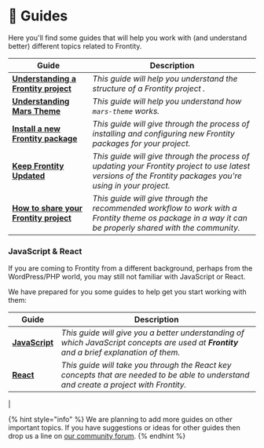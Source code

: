 # 📖 Guides

Here you'll find some guides that will help you work with (and understand better) different topics related to Frontity. 

| Guide | Description |
|---|---|
| **[Understanding a Frontity project](understanding-mars-theme.md)** | *This guide will help you understand the structure of a Frontity project .* |
| **[Understanding Mars Theme](understanding-mars-theme-1.md)** | *This guide will help you understand how `mars-theme` works.*  |
| **[Install a new Frontity package](install-a-new-package.md)** | *This guide will give through the process of installing and configuring new Frontity packages for your project.* |
| **[Keep Frontity Updated](keep-frontity-updated.md)** | *This guide will give through the process of updating your Frontity project to use latest versions of the Frontity packages you're using in your project.* |
| **[How to share your Frontity project](how-to-share-a-frontity-project.md)** | *This guide will give through the recommended workflow to work with a Frontity theme os package in a way it can be properly shared with the community.* |
 

### JavaScript & React

If you are coming to Frontity from a different background, perhaps from the WordPress/PHP world, you may still not familiar with JavaScript or React.

We have prepared for you some guides to help get you start working with them:

| Guide | Description |
|---|---|
| **[JavaScript](javascript-basics.md)** | *This guide will give you a better understanding of which JavaScript concepts are used at **Frontity** and a brief explanation of them.* |
| **[React](react-basic.md)** | *This guide will take you through the React key concepts that are needed to be able to understand and create a project with Frontity.*
 |

{% hint style="info" %}
We are planning to add more guides on other important topics. If you have suggestions or ideas for other guides then drop us a line on [our community forum](https://community.frontity.org/c/docs-and-tutorials).
{% endhint %}
